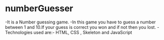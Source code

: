 # numberGuesser

-It is a Number guessing game.
-In this game you have to guess a number between 1 and 10.If your guess is correct you won and if not then you lost.
-Technologies used are:- HTML, CSS , Skeleton and JavaScript
